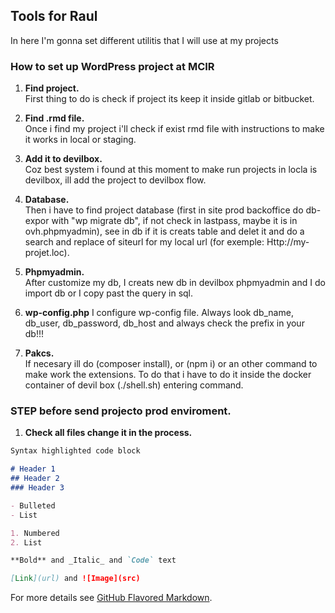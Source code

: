 ## Tools for Raul

In here I'm gonna set different utilitis that I will use at my projects

### How to set up WordPress project at MCIR

1. **Find project.**</br>
First thing to do is check if project its keep it inside gitlab or bitbucket.

2. **Find .rmd file.**</br>
Once i find my project i'll check if exist rmd file with instructions to make it works in local or staging.

3. **Add it to devilbox.**</br>
Coz best system i found at this moment to make run projects in locla is devilbox, ill add the project to devilbox flow.

4. **Database.**</br>
Then i have to find project database (first in site prod backoffice do db-expor with "wp migrate db", if not check in lastpass, maybe it is in ovh.phpmyadmin), see in db if it is creats table and delet it and do a search and replace of siteurl for my local url (for exemple: Http://my-projet.loc).

5. **Phpmyadmin.**</br>
After customize my db, I creats new db in devilbox phpmyadmin and I do import db or I copy past the query in sql.

6. **wp-config.php**
I configure wp-config file. Always look db_name, db_user, db_password, db_host and always check the prefix in your db!!!

7. **Pakcs.**</br>
If necesary ill do (composer install), or (npm i) or an other command to make work the extensions. To do that i have to do it inside the docker container of devil box (./shell.sh) entering command.

### STEP before send projecto prod enviroment.

1. **Check all files change it in the process.**</br>

```markdown
Syntax highlighted code block

# Header 1
## Header 2
### Header 3

- Bulleted
- List

1. Numbered
2. List

**Bold** and _Italic_ and `Code` text

[Link](url) and ![Image](src)
```

For more details see [GitHub Flavored Markdown](https://guides.github.com/features/mastering-markdown/).

